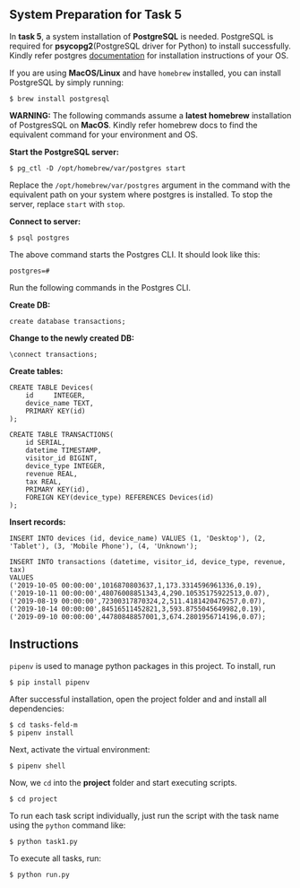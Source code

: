 ## System Preparation for Task 5

In **task 5**, a system installation of **PostgreSQL** is needed. PostgreSQL is required for **psycopg2**(PostgreSQL driver for Python) to install successfully. Kindly refer postgres [documentation](https://www.postgresql.org/download/) for installation instructions of your OS.

If you are using **MacOS/Linux** and have `homebrew` installed, you can install PostgreSQL by simply running:

```
$ brew install postgresql
```

**WARNING:** The following commands assume a **latest homebrew** installation of PostgresSQL on **MacOS**. Kindly refer homebrew docs to find the equivalent command for your environment and OS.

**Start the PostgreSQL server:**

```
$ pg_ctl -D /opt/homebrew/var/postgres start
```

Replace the `/opt/homebrew/var/postgres` argument in the command with the equivalent path on your system where postgres is installed. To stop the server, replace `start` with `stop`.

**Connect to server:**

```
$ psql postgres
```

The above command starts the Postgres CLI. It should look like this:

```
postgres=# 
```

Run the following commands in the Postgres CLI.

**Create DB:**

```
create database transactions;
```

**Change to the newly created DB:**

```
\connect transactions;
```

**Create tables:**

```
CREATE TABLE Devices(
    id     INTEGER,
    device_name TEXT,
    PRIMARY KEY(id)
);

CREATE TABLE TRANSACTIONS(
    id SERIAL,
    datetime TIMESTAMP,
    visitor_id BIGINT,
    device_type INTEGER,
    revenue REAL,
    tax REAL,
    PRIMARY KEY(id),
    FOREIGN KEY(device_type) REFERENCES Devices(id)
);
```

**Insert records:**

```
INSERT INTO devices (id, device_name) VALUES (1, 'Desktop'), (2, 'Tablet'), (3, 'Mobile Phone'), (4, 'Unknown');

INSERT INTO transactions (datetime, visitor_id, device_type, revenue, tax)
VALUES
('2019-10-05 00:00:00',1016870803637,1,173.3314596961336,0.19),
('2019-10-11 00:00:00',48076008851343,4,290.10535175922513,0.07),
('2019-08-19 00:00:00',72300317870324,2,511.4181420476257,0.07),
('2019-10-14 00:00:00',84516511452821,3,593.8755045649982,0.19),
('2019-09-10 00:00:00',44780848857001,3,674.2801956714196,0.07);
```

## Instructions

`pipenv` is used to manage python packages in this project. To install, run

```
$ pip install pipenv
```
After successful installation, open the project folder and and install all dependencies:

```
$ cd tasks-feld-m
$ pipenv install
```

Next, activate the virtual environment:

```
$ pipenv shell
```

Now, we `cd` into the **project** folder and start executing scripts.

```
$ cd project
```

To run each task script individually, just run the script with the task name using the `python` command like:

```
$ python task1.py
```
To execute all tasks, run:

```
$ python run.py
```

